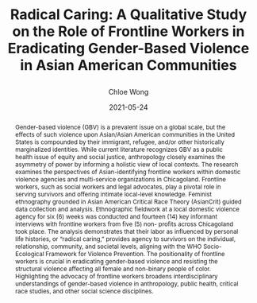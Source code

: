 ---
author: Chloe Wong 
title: |
    Radical Caring: A Qualitative Study on the Role of Frontline Workers in Eradicating Gender-Based Violence in Asian American Communities  
date: 2021-05-24
abstract: Gender-based violence (GBV) is a prevalent issue on a global scale, but the effects of such violence upon Asian/Asian American communities in the United States is compounded by their immigrant, refugee, and/or other historically marginalized identities. While current literature recognizes GBV as a public health issue of equity and social justice, anthropology closely examines the asymmetry of power by informing a holistic view of local contexts. The research examines the perspectives of Asian-identifying frontline workers within domestic violence agencies and multi-service organizations in Chicagoland. Frontline workers, such as social workers and legal advocates, play a pivotal role in serving survivors and offering intimate local-level knowledge. Feminist ethnography grounded in Asian American Critical Race Theory (AsianCrit) guided data collection and analysis. Ethnographic fieldwork at a local domestic violence agency for six (6) weeks was conducted and fourteen (14) key informant interviews with frontline workers from five (5) non- profits across Chicagoland took place. The analysis demonstrates that their labor as influenced by personal life histories, or “radical caring,” provides agency to survivors on the individual, relationship, community, and societal levels, aligning with the WHO Socio-Ecological Framework for Violence Prevention. The positionality of frontline workers is crucial in eradicating gender-based violence and resisting the structural violence affecting all female and non-binary people of color. Highlighting the advocacy of frontline workers broadens interdisciplinary understandings of gender-based violence in anthropology, public health, critical race studies, and other social science disciplines.
major: Anthropology, Global Health Studies, Asian American Studies 
senior_thesis: yes
our_funding: no
faculty_advisor: Shalini Shankar
college: "Weinberg College of Arts and Sciences"
doi: 10.21985/n2-49ff-d293
---